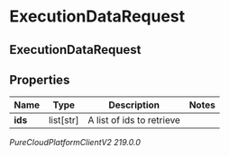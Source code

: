 # ExecutionDataRequest

## ExecutionDataRequest

## Properties

|Name | Type | Description | Notes|
|------------ | ------------- | ------------- | -------------|
| **ids** | list[str] | A list of ids to retrieve | |



_PureCloudPlatformClientV2 219.0.0_
